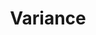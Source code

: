---
title: "Variance"

categories: ['']

tags: ['Variance']

arabic: ['التباين']

publishers: ['معجم مصطلحات التعلم الآلي والتعلم العميق وعلم البيانات']

types: "word"

slug: ""
---